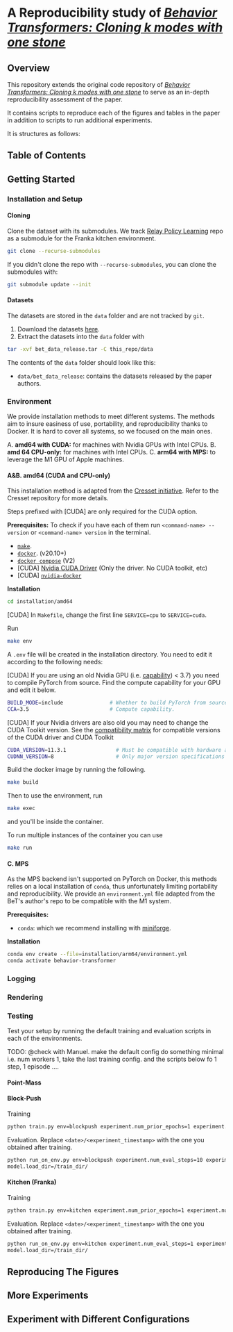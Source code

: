 # A Reproducibility study of [_Behavior Transformers: Cloning k modes with one stone_](https://github.com/notmahi/bet)

## Overview

This repository extends the original code repository of [_Behavior Transformers: Cloning k modes with one
stone_](https://github.com/notmahi/bet) to serve as an in-depth reproducibility assessment of the paper.

It contains scripts to reproduce each of the figures and tables in the paper in addition to scripts to run additional
experiments.

It is structures as follows:

## Table of Contents

## Getting Started

### Installation and Setup

#### Cloning

Clone the dataset with its submodules.
We track [Relay Policy Learning](https://github.com/google-research/relay-policy-learning) repo as a submodule for the
Franka kitchen environment.

```bash
git clone --recurse-submodules
```

If you didn't clone the repo with `--recurse-submodules`, you can clone the submodules with:

```bash
git submodule update --init
```

#### Datasets

The datasets are stored in the `data` folder and are not tracked by `git`.

1. Download the datasets [here](https://osf.io/download/4g53p/).
2. Extract the datasets into the `data` folder with

```bash
tar -xvf bet_data_release.tar -C this_repo/data
```

The contents of the `data` folder should look like this:

* `data/bet_data_release`: contains the datasets released by the paper authors.

### Environment

We provide installation methods to meet different systems.
The methods aim to insure easiness of use, portability, and reproducibility thanks to Docker.
It is hard to cover all systems, so we focused on the main ones.

A. **amd64 with CUDA:** for machines with Nvidia GPUs with Intel CPUs.
B. **amd 64 CPU-only:** for machines with Intel CPUs.
C. **arm64 with MPS:** to leverage the M1 GPU of Apple machines.

#### A&B. amd64 (CUDA and CPU-only)

This installation method is adapted from the [Cresset initiative](https://github.com/cresset-template/cresset).
Refer to the Cresset repository for more details.

Steps prefixed with [CUDA] are only required for the CUDA option.

**Prerequisites:**
To check if you have each of them run `<command-name> --version` or `<command-name> version` in the terminal.

* [`make`](https://cmake.org/install/).
* [`docker`](https://docs.docker.com/get-docker/). (v20.10+)
* [`docker compose`](https://docs.docker.com/compose/install/) (V2)
* [CUDA] [Nvidia CUDA Driver](https://www.nvidia.com/download/index.aspx) (Only the driver. No CUDA toolkit, etc)
* [CUDA] [`nvidia-docker`](https://docs.nvidia.com/datacenter/cloud-native/container-toolkit/install-guide.html#docker)

**Installation**

```bash
cd installation/amd64
```

[CUDA] In `Makefile`, change the first line `SERVICE=cpu` to `SERVICE=cuda`.

Run

```bash
make env
```

A `.env` file will be created in the installation directory. You need to edit it according to the following needs:

[CUDA] If you are using an old Nvidia GPU (i.e. [capability](https://developer.nvidia.com/cuda-gpus#compute)) < 3.7) you
need to compile PyTorch from source.
Find the compute capability for your GPU and edit it below.

```bash
BUILD_MODE=include               # Whether to build PyTorch from source.
CCA=3.5                          # Compute capability.
```

[CUDA] If your Nvidia drivers are also old you may need to change the CUDA Toolkit version.
See
the [compatibility matrix](https://docs.nvidia.com/cuda/cuda-toolkit-release-notes/index.html#cuda-major-component-versions__table-cuda-toolkit-driver-versions)
for compatible versions of the CUDA driver and CUDA Toolkit

```bash
CUDA_VERSION=11.3.1                # Must be compatible with hardware and CUDA driver.
CUDNN_VERSION=8                    # Only major version specifications are available.
```

Build the docker image by running the following.

```bash
make build
````

Then to use the environment, run

```bash
make exec
```

and you'll be inside the container.

To run multiple instances of the container you can use

```bash
make run
```

#### C. MPS

As the MPS backend isn't supported on PyTorch on Docker, this methods relies on a local installation of `conda`, thus
unfortunately limiting portability and reproducibility.
We provide an `environment.yml` file adapted from the BeT's author's repo to be compatible with the M1 system.

**Prerequisites:**

* `conda`: which we recommend installing with [miniforge](https://github.com/conda-forge/miniforge).

**Installation**

```bash
conda env create --file=installation/arm64/environment.yml
conda activate behavior-transformer
```

### Logging

### Rendering

### Testing

Test your setup by running the default training and evaluation scripts in each of the environments.

TODO: @check with Manuel. make the default config do something minimal
i.e. num workers 1, take the last training config.
and the scripts below fo 1 step, 1 episode ....

#### Point-Mass

#### Block-Push

Training

```bash
python train.py env=blockpush experiment.num_prior_epochs=1 experiment.num_workers=1
```

Evaluation. Replace `<date>/<experiment_timestamp>` with the one you obtained after training.

```bash
python run_on_env.py env=blockpush experiment.num_eval_steps=10 experiment.num_eval_eps=1
model.load_dir=/train_dir/

```

#### Kitchen (Franka)

Training

```bash
python train.py env=kitchen experiment.num_prior_epochs=1 experiment.num_workers=1
```

Evaluation. Replace `<date>/<experiment_timestamp>` with the one you obtained after training.

```bash
python run_on_env.py env=kitchen experiment.num_eval_steps=1 experiment.num_eval_eps=1
model.load_dir=/train_dir/

```

## Reproducing The Figures

## More Experiments

## Experiment with Different Configurations




